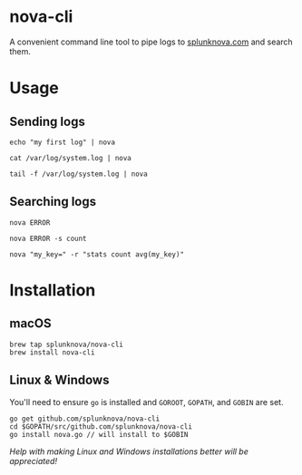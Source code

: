 # nova-cli

A convenient command line tool to pipe logs to [splunknova.com](https://www.splunknova.com) and search them.

# Usage

## Sending logs
````
echo "my first log" | nova

cat /var/log/system.log | nova

tail -f /var/log/system.log | nova
````

## Searching logs
````
nova ERROR

nova ERROR -s count

nova "my_key=" -r "stats count avg(my_key)"
````

# Installation

## macOS

````
brew tap splunknova/nova-cli
brew install nova-cli
````

## Linux & Windows

You'll need to ensure `go` is installed and `GOROOT`, `GOPATH`, and `GOBIN` are set.

````
go get github.com/splunknova/nova-cli
cd $GOPATH/src/github.com/splunknova/nova-cli
go install nova.go // will install to $GOBIN
````

_Help with making Linux and Windows installations better will be appreciated!_
